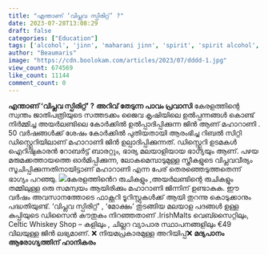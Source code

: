 ```yaml
---
title: "എന്താണ് ‘വിപ്ലവ സ്പിരിറ്റ്’ ?"
date: 2023-07-28T13:08:29
draft: false
categories: ["Education"]
tags: ['alcohol', 'jinn', 'maharani jinn', 'spirit', 'spirit alcohol', 'viplava spirit']
author: "Beaumaris"
image: "https://cdn.boolokam.com/articles/2023/07/dddd-1.jpg"
view_count: 674569
like_count: 11144
comment_count: 0
---
```


**എന്താണ് ‘വിപ്ലവ സ്പിരിറ്റ്’ ?** **അറിവ് തേടുന്ന പാവം പ്രവാസി** കേരളത്തിന്റെ സ്വന്തം ജാതിപത്രിയുടെ സത്തടക്കം ജൈവ കൃഷിയിലെ ഉൽപ്പന്നങ്ങൾ കൊണ്ട് നിർമ്മിച്ച അയർലണ്ടിലെ കോർക്കിൽ ഉൽപ്പാദിപ്പിക്കുന്ന ജിൻ ആണ് മഹാറാണി . 50 വർഷങ്ങൾക്ക് ശേഷം കോർക്കിൽ പുതിയതായി ആരംഭിച്ച റിബൽ സിറ്റി ഡിസ്റ്റ്ലെറിയിലാണ് മഹാറാണി ജിൻ ഉല്പാദിപ്പിക്കുന്നത്. ഡിസ്റ്റ്ലെറി ഉടമകൾ ഐറിഷുകാരൻ റോബർട്ട് ബാരറ്റും, ഭാര്യ മലയാളിയായ ഭാഗ്യയും ആണ്. [](https://cdn.boolokam.com/articles/2023/07/dddd-1.jpg)പഴയ മരുമക്കത്തായത്തെ ഓർമിപ്പിക്കുന്ന, ലോകമെമ്പാടുമുള്ള സ്ത്രീകളുടെ വിപ്ലവവീര്യം സൂചിപ്പിക്കുന്നതിനായിട്ടാണ് മഹാറാണി എന്ന പേര് തെരഞ്ഞെടുത്തതെന്ന് ഭാഗ്യം പറഞ്ഞു. [![](https://cdn.boolokam.com/articles/2023/07/VVVBBN-1024x1024.jpg)](https://cdn.boolokam.com/articles/2023/07/VVVBBN.jpg)കേരളത്തിൻെറ രുചികളും ,അയർലണ്ടിന്റെ രുചികളും തമ്മിലുള്ള ഒരു സമന്വയം ആയിരിക്കും മഹാറാണി ജിന്നിന് ഉണ്ടാകുക. ഈ വർഷം അവസാനത്തോടെ ഫാക്റ്ററി ടൂറിസ്റ്റുകൾക്ക് ആയി തുറന്നു കൊടുക്കാനും പദ്ധതിയുണ്ട്. ‘വിപ്ലവ സ്പിരിറ്റ്’ , ‘മോക്ഷം’ തുടങ്ങിയ മലയാള പദങ്ങൾ ഉള്ള കുപ്പിയുടെ ഡിസൈൻ കൗതുകം നിറഞ്ഞതാണ് .IrishMalts വെബ്സൈറ്റിലും, Celtic Whiskey Shop – കളിലും , ചില്ലറ വ്യാപാര സ്ഥാപനങ്ങളിലും €49 വിലയുള്ള ജിൻ ലഭ്യമാണ്. ❌ നിയമപ്രകാരമുള്ള അറിയിപ്പ്❌ **മദ്യപാനം ആരോഗ്യത്തിന് ഹാനികരം**
